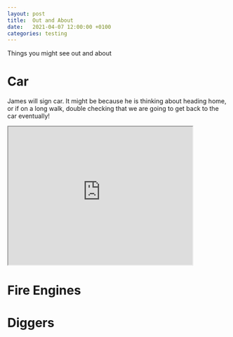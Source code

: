 ```yaml
---
layout: post
title:  Out and About
date:   2021-04-07 12:00:00 +0100
categories: testing
---
```

Things you might see out and about

# Car
James will sign car. It might be because he is thinking about heading home, or if on a long walk, double checking that we are going to get back to the car eventually!
<iframe width="420" height="315"
src="https://www.youtube.com/embed/OjkXLgw3eCI">
</iframe>


# Fire Engines


# Diggers 

